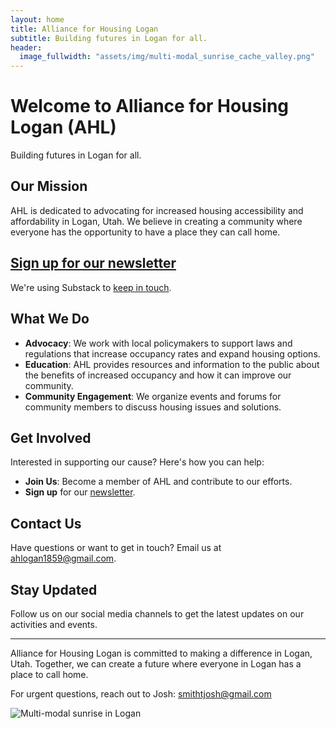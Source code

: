 ```yaml
---
layout: home
title: Alliance for Housing Logan
subtitle: Building futures in Logan for all.
header:
  image_fullwidth: "assets/img/multi-modal_sunrise_cache_valley.png"
---
```


# Welcome to Alliance for Housing Logan (AHL)

Building futures in Logan for all.

## Our Mission

AHL is dedicated to advocating for increased housing accessibility and affordability in Logan, Utah. We believe in creating a community where everyone has the opportunity to have a place they can call home.

## [Sign up for our newsletter](https://ahlogan.substack.com/about)

We're using Substack to [keep in touch](https://ahlogan.substack.com/about).


## What We Do

- **Advocacy**: We work with local policymakers to support laws and regulations that increase occupancy rates and expand housing options.
- **Education**: AHL provides resources and information to the public about the benefits of increased occupancy and how it can improve our community.
- **Community Engagement**: We organize events and forums for community members to discuss housing issues and solutions.

## Get Involved

Interested in supporting our cause? Here's how you can help:

- **Join Us**: Become a member of AHL and contribute to our efforts.
- **Sign up** for our [newsletter](https://ahlogan.substack.com/about).

## Contact Us

Have questions or want to get in touch? Email us at [ahlogan1859@gmail.com](mailto:ahlogan1859@gmail.com).

## Stay Updated

Follow us on our social media channels to get the latest updates on our activities and events.

---

Alliance for Housing Logan is committed to making a difference in Logan, Utah. Together, we can create a future where everyone in Logan has a place to call home.

For urgent questions, reach out to Josh: smithtjosh@gmail.com

![Multi-modal sunrise in Logan](/multi-modal_sunrise_landscape.png)

